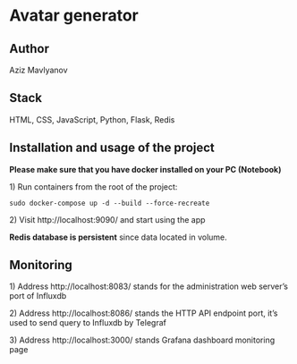 # Avatar generator

## Author

Aziz Mavlyanov

## Stack

HTML, CSS, JavaScript, Python, Flask, Redis

## Installation and usage of the project

**Please make sure that you have docker installed on your PC (Notebook)**

1\) Run containers from the root of the project:

```dotenv
sudo docker-compose up -d --build --force-recreate
```

2\) Visit http://localhost:9090/ and start using the app

**Redis database is persistent** since data located in volume.

## Monitoring

1\) Address http://localhost:8083/ stands for the administration web server’s port of Influxdb

2\) Address http://localhost:8086/ stands the HTTP API endpoint port, it’s used to send query to Influxdb by Telegraf

3\) Address http://localhost:3000/ stands Grafana dashboard monitoring page
